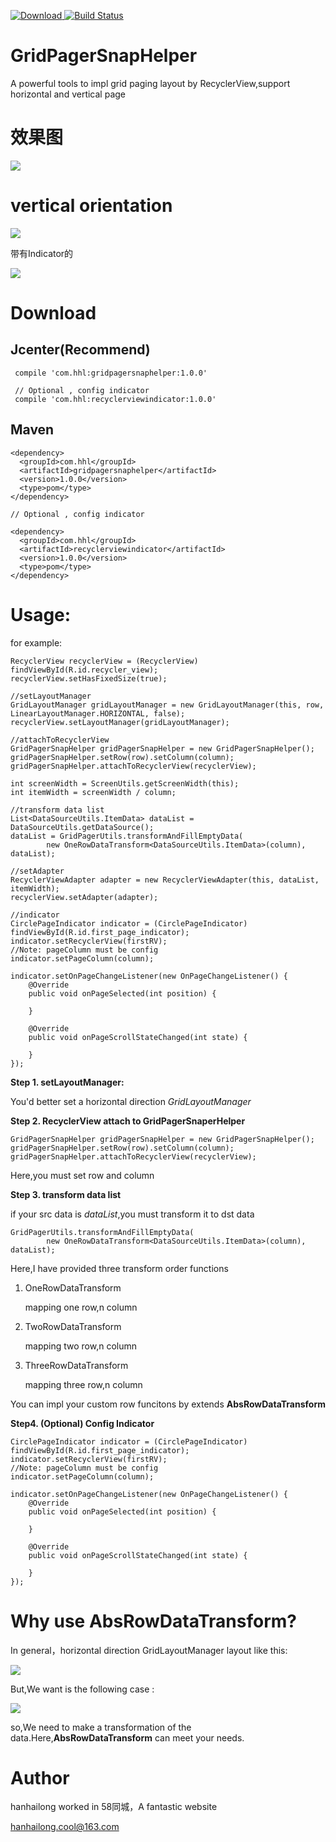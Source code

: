 [ ![Download](https://api.bintray.com/packages/hanhailong/maven/gridpagersnaphelper/images/download.svg) ](https://bintray.com/hanhailong/maven/gridpagersnaphelper/0.0.3)
[![Build Status](https://travis-ci.org/hanhailong/GridPagerSnapHelper.svg?branch=master)](https://travis-ci.org/hanhailong/GridPagerSnapHelper)

# GridPagerSnapHelper
A powerful tools to impl grid paging layout by RecyclerView,support horizontal and vertical page

# 效果图

![](screenshot/recyclerview.gif)

# vertical orientation

![](screenshot/vertical_rv.gif)

带有Indicator的

![](screenshot/recyclerview_indicator.gif)

# Download

## Jcenter(Recommend)

```
 compile 'com.hhl:gridpagersnaphelper:1.0.0'

 // Optional , config indicator
 compile 'com.hhl:recyclerviewindicator:1.0.0'
```

## Maven

```
<dependency>
  <groupId>com.hhl</groupId>
  <artifactId>gridpagersnaphelper</artifactId>
  <version>1.0.0</version>
  <type>pom</type>
</dependency>

// Optional , config indicator

<dependency>
  <groupId>com.hhl</groupId>
  <artifactId>recyclerviewindicator</artifactId>
  <version>1.0.0</version>
  <type>pom</type>
</dependency>
```


# Usage:

for example:

```
RecyclerView recyclerView = (RecyclerView) findViewById(R.id.recycler_view);
recyclerView.setHasFixedSize(true);

//setLayoutManager
GridLayoutManager gridLayoutManager = new GridLayoutManager(this, row, LinearLayoutManager.HORIZONTAL, false);
recyclerView.setLayoutManager(gridLayoutManager);

//attachToRecyclerView
GridPagerSnapHelper gridPagerSnapHelper = new GridPagerSnapHelper();
gridPagerSnapHelper.setRow(row).setColumn(column);
gridPagerSnapHelper.attachToRecyclerView(recyclerView);

int screenWidth = ScreenUtils.getScreenWidth(this);
int itemWidth = screenWidth / column;

//transform data list
List<DataSourceUtils.ItemData> dataList = DataSourceUtils.getDataSource();
dataList = GridPagerUtils.transformAndFillEmptyData(
        new OneRowDataTransform<DataSourceUtils.ItemData>(column), dataList);

//setAdapter
RecyclerViewAdapter adapter = new RecyclerViewAdapter(this, dataList, itemWidth);
recyclerView.setAdapter(adapter);

//indicator
CirclePageIndicator indicator = (CirclePageIndicator) findViewById(R.id.first_page_indicator);
indicator.setRecyclerView(firstRV);
//Note: pageColumn must be config
indicator.setPageColumn(column);

indicator.setOnPageChangeListener(new OnPageChangeListener() {
    @Override
    public void onPageSelected(int position) {

    }

    @Override
    public void onPageScrollStateChanged(int state) {

    }
});
```

**Step 1. setLayoutManager:**

You'd better set a horizontal direction *GridLayoutManager*

**Step 2. RecyclerView attach to GridPagerSnaperHelper**

```
GridPagerSnapHelper gridPagerSnapHelper = new GridPagerSnapHelper();
gridPagerSnapHelper.setRow(row).setColumn(column);
gridPagerSnapHelper.attachToRecyclerView(recyclerView);
```
Here,you must set row and column

**Step 3. transform data list**

if your src data is *dataList*,you must transform it to dst data

```
GridPagerUtils.transformAndFillEmptyData(
        new OneRowDataTransform<DataSourceUtils.ItemData>(column), dataList);
```
Here,I have provided three transform order functions

1. OneRowDataTransform

    mapping one row,n column
2. TwoRowDataTransform

    mapping two row,n column 
3. ThreeRowDataTransform

    mapping three row,n column

You can impl your custom row funcitons by extends **AbsRowDataTransform**

**Step4. (Optional) Config Indicator**
```
CirclePageIndicator indicator = (CirclePageIndicator) findViewById(R.id.first_page_indicator);
indicator.setRecyclerView(firstRV);
//Note: pageColumn must be config
indicator.setPageColumn(column);

indicator.setOnPageChangeListener(new OnPageChangeListener() {
    @Override
    public void onPageSelected(int position) {

    }

    @Override
    public void onPageScrollStateChanged(int state) {

    }
});
```


# Why use AbsRowDataTransform?

In general，horizontal direction GridLayoutManager layout like this:

![](screenshot/GridLayoutManager_Horizontal_Normal.png)

But,We want is the following case :

![](screenshot/GridLayoutManager_Horizontal_Tile.png)

so,We need to make a transformation of the data.Here,**AbsRowDataTransform** can meet your needs.


# Author

hanhailong worked in 58同城，A fantastic website

hanhailong.cool@163.com